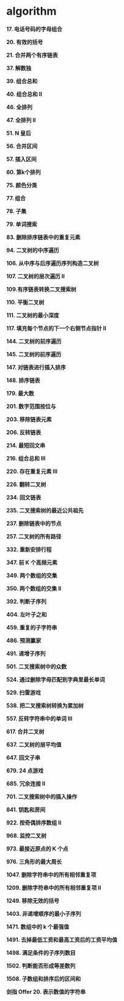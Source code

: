 # algorithm
**17. 电话号码的字母组合**

**20. 有效的括号**

**21. 合并两个有序链表**

**37. 解数独**

**39. 组合总和**

**40. 组合总和 II**

**46. 全排列**

**47. 全排列 II**

**51. N 皇后**

**56. 合并区间**

**57. 插入区间**

**60. 第k个排列**

**75. 颜色分类**

**77. 组合**

**78. 子集**

**79. 单词搜索**

**83. 删除排序链表中的重复元素**

**94. 二叉树的中序遍历**

**106. 从中序与后序遍历序列构造二叉树**

**107. 二叉树的层次遍历 II**

**109.有序链表转换二叉搜索树**

**110. 平衡二叉树**

**111. 二叉树的最小深度**

**117. 填充每个节点的下一个右侧节点指针 II**

**144. 二叉树的前序遍历**

**145. 二叉树的前序遍历**

**147. 对链表进行插入排序**

**148. 排序链表**

**179. 最大数**

**201. 数字范围按位与**

**203. 移除链表元素**

**206. 反转链表**

**214. 最短回文串**

**216. 组合总和 III**

**220. 存在重复元素 III**

**226. 翻转二叉树**

**234. 回文链表**

**235. 二叉搜索树的最近公共祖先**

**237. 删除链表中的节点**

**257. 二叉树的所有路径**

**332. 重新安排行程**

**347. 前 K 个高频元素**

**349. 两个数组的交集**

**350. 两个数组的交集 II**

**392. 判断子序列**

**404. 左叶子之和**

**459. 重复的子字符串**

**486. 预测赢家**

**491. 递增子序列**

**501. 二叉搜索树中的众数**

**524. 通过删除字母匹配到字典里最长单词**

**529. 扫雷游戏**

**538. 把二叉搜索树转换为累加树**

**557. 反转字符串中的单词 III**

**617. 合并二叉树**

**637. 二叉树的层平均值**

**647. 回文子串**

**679. 24 点游戏**

**685. 冗余连接 II**

**701. 二叉搜索树中的插入操作**

**841. 钥匙和房间**

**922. 按奇偶排序数组 II**

**968. 监控二叉树**

**973. 最接近原点的 K 个点**

**976. 三角形的最大周长**

**1047. 删除字符串中的所有相邻重复项**

**1209. 删除字符串中的所有相邻重复项 II**

**1249. 移除无效的括号**

**1403. 非递增顺序的最小子序列**

**1471. 数组中的 k 个最强值**

**1491. 去掉最低工资和最高工资后的工资平均值**

**1498. 满足条件的子序列数目**

**1502. 判断能否形成等差数列**

**1508. 子数组和排序后的区间和**

**剑指 Offer 20. 表示数值的字符串**